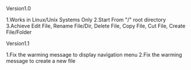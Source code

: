 Version1.0

1.Works in Linux/Unix Systems Only
2.Start From "/" root directory
3.Achieve Edit File, Rename File/Dir, Delete File, Copy File, Cut File, Create File/Folder

Version1.1

1.Fix the warming message to display navigation menu
2.Fix the warming message to create a new file



